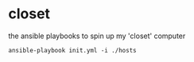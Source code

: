 # closet
the ansible playbooks to spin up my 'closet' computer


```
ansible-playbook init.yml -i ./hosts
```